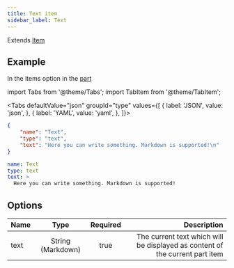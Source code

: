 ```yaml
---
title: Text item
sidebar_label: Text
---
```

Extends [Item](overview)

## Example

In the items option in the [part](../part)

import Tabs from '@theme/Tabs';
import TabItem from '@theme/TabItem';

<Tabs defaultValue="json" groupId="type" values={[
  { label: 'JSON', value: 'json', },
  { label: 'YAML', value: 'yaml', },
]}>
<TabItem value="json">

```json title="<course>/<part>/config.json"
{
    "name": "Text",
    "type": "text",
    "text": "Here you can write something. Markdown is supported!\n"
}
```

</TabItem>
<TabItem value="yaml">

```yaml title="<course>/<part>/config.yml"
name: Text
type: text
text: >
  Here you can write something. Markdown is supported!
```

</TabItem>
</Tabs>

## Options

| Name |       Type        | Required |                                                                  Description |
| :--- | :---------------: | :------: | ---------------------------------------------------------------------------: |
| text | String (Markdown) |   true   | The current text which will be displayed as content of the current part item |
